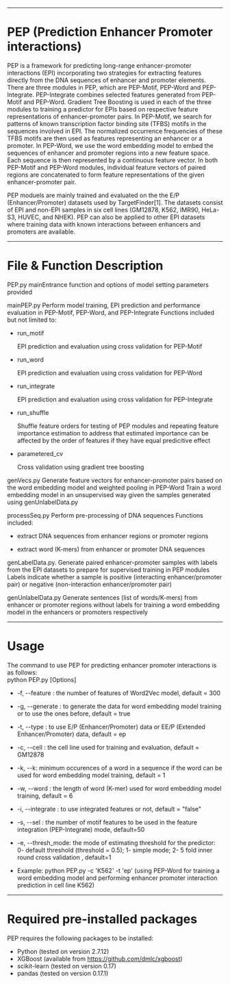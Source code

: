 **********************************************************************************
# PEP (Prediction Enhancer Promoter interactions)

PEP is a framework for predicting long-range enhancer-promoter interactions (EPI) incorporating two strategies for extracting features directly from the DNA sequences of enhancer and promoter elements. There are three modules in PEP, which are PEP-Motif, PEP-Word and PEP-Integrate. PEP-Integrate combines selected features generated from PEP-Motif and PEP-Word. Gradient Tree Boosting is used in each of the three modules to training a predictor for EPIs based on respective feature representations of enhancer-promoter pairs. In PEP-Motif, we search for patterns of known transcription factor binding site (TFBS) motifs in the sequences involved in EPI. The normalized occurrence frequencies of these TFBS motifs are then used as features representing an enhancer or a promoter. In PEP-Word, we use the word embedding model to embed the sequences of enhancer and promoter regions into a new feature space. Each sequence is then represented by a continuous feature vector. In both PEP-Motif and PEP-Word modules, individual feature vectors of paired regions are concatenated to form feature representations of the given enhancer-promoter pair.  

PEP moduels are mainly trained and evaluated on the the E/P (Enhancer/Promoter) datasets used by TargetFinder[1]. The datasets consist of EPI and non-EPI samples in six cell lines (GM12878, K562, IMR90, HeLa-S3, HUVEC, and NHEK). PEP can also be applied to other EPI datasets where training data with known interactions between enhancers and promoters are available. 

***********************************************************************************
# File & Function Description  
PEP.py 
mainEntrance function and options of model setting parameters provided  

mainPEP.py 
Perform model training, EPI prediction and performance evaluation in PEP-Motif, PEP-Word, and PEP-Integrate
Functions included but not limited to:
- run_motif

  EPI prediction and evaluation using cross validation for PEP-Motif
  
- run_word

  EPI prediction and evaluation using cross validation for PEP-Word
  
- run_integrate

  EPI prediction and evaluation using cross validation for PEP-Integrate
  
- run_shuffle

  Shuffle feature orders for testing of PEP modules and repeating feature importance estimation to address that estimated importance can be affected by the order of features if they have equal predicitive effect
  
- parametered_cv

  Cross validation using gradient tree boosting

genVecs.py 
Generate feature vectors for enhancer-promoter pairs based on the word embedding model and weighted pooling in PEP-Word
Train a word embedding model in an unsupervised way given the samples generated using genUnlabelData.py

processSeq.py
Perform pre-processing of DNA sequences
Functions included:

- extract DNA sequences from enhancer regions or promoter regions

- extract word (K-mers) from enhancer or promoter DNA sequences

genLabelData.py.
Generate paired enhancer-promoter samples with labels from the EPI datasets to prepare for supervised training in PEP modules
Labels indicate whether a sample is positive (interacting enhancer/promoter pair) or negative (non-interaction enhancer/promoter pair)

genUnlabelData.py
Generate sentences (list of words/K-mers) from enhancer or promoter regions without labels for training a word embedding model in the enhancers or promoters respectively

************************************************************************************
# Usage
The command to use PEP for predicting enhancer promoter interactions is as follows:\
python PEP.py [Options] 

- -f, --feature : the number of features of Word2Vec model, default = 300
- -g, --generate : to generate the data for word embedding model training or to use the ones before, default = true
- -t, --type : to use E/P (Enhancer/Promoter) data or EE/P (Extended Enhancer/Promoter) data, default = ep
- -c, --cell : the cell line used for training and evaluation, default = GM12878
- -k, --k: minimum occurences of a word in a sequence if the word can be used for word embedding model training, default = 1
- -w, --word : the length of word (K-mer) used for word embedding model training, default = 6
- -i, --integrate : to use integrated features or not, default = "false"
- -s, --sel : the number of motif features to be used in the feature integration (PEP-Integrate) mode, default=50
- -e, --thresh_mode: the mode of estimating threshold for the predictor: 0- default threshold (threshold = 0.5); 1- simple mode; 2- 5 fold inner round cross validation , default=1

- Example: python PEP.py -c 'K562' -t 'ep' (using PEP-Word for training a word embedding model and performing enhancer promoter interaction prediction in cell line K562)

************************************************************************************
# Required pre-installed packages
PEP requires the following packages to be installed:
- Python (tested on version 2.7.12)
- XGBoost (available from https://github.com/dmlc/xgboost)
- scikit-learn (tested on version 0.17)
- pandas (tested on version 0.17.1)


